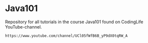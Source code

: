 # Java101
Repository for all tutorials in the course Java101 found on CodingLife YouTube-channel.

    https://www.youtube.com/channel/UCl05fWfB6B_yP9dX0tqRW_A

